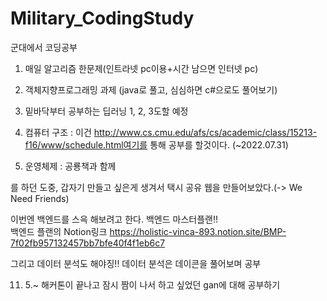 # Military_CodingStudy
군대에서 코딩공부

1. 매일 알고리즘 한문제(인트라넷 pc이용+시간 남으면 인터넷 pc)
2. 객체지향프로그래밍 과제 (java로 풀고, 심심하면 c#으로도 풀어보기)
3. 밑바닥부터 공부하는 딥러닝 1, 2, 3도할 예정

4. 컴퓨터 구조
  : 이건 http://www.cs.cmu.edu/afs/cs/academic/class/15213-f16/www/schedule.html여기를 통해 공부를 할것이다. (~2022.07.31)
  
5. 운영체제
  : 공룡책과 함께
  
를 하던 도중, 갑자기 만들고 싶은게 생겨서 택시 공유 웹을 만들어보았다.(-> We Need Friends)

이번엔 백엔드를 스윽 해보려고 한다.
백엔드 마스터플랜!!  
백엔드 플랜의 Notion링크
https://holistic-vinca-893.notion.site/BMP-7f02fb957132457bb7bfe40f4f1eb6c7

그리고 데이터 분석도 해야징!!
데이터 분석은 데이콘을 풀어보며 공부

11. 5.~ 
해커톤이 끝나고 잠시 짬이 나서 하고 싶었던 gan에 대해 공부하기
